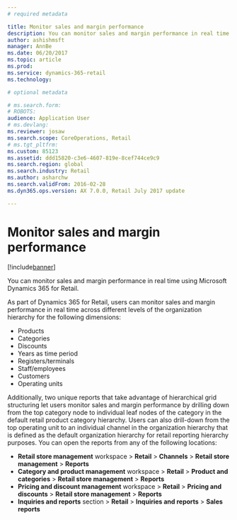 ```yaml
---
# required metadata

title: Monitor sales and margin performance
description: You can monitor sales and margin performance in real time using Microsoft Dynamics 365 for Retail.
author: ashishmsft
manager: AnnBe
ms.date: 06/20/2017
ms.topic: article
ms.prod: 
ms.service: dynamics-365-retail
ms.technology: 

# optional metadata

# ms.search.form: 
# ROBOTS: 
audience: Application User
# ms.devlang: 
ms.reviewer: josaw
ms.search.scope: CoreOperations, Retail
# ms.tgt_pltfrm: 
ms.custom: 85123
ms.assetid: ddd15820-c3e6-4607-819e-8cef744ce9c9
ms.search.region: global
ms.search.industry: Retail
ms.author: asharchw
ms.search.validFrom: 2016-02-28
ms.dyn365.ops.version: AX 7.0.0, Retail July 2017 update

---
```


# Monitor sales and margin performance

[!include[banner](includes/banner.md)]


You can monitor sales and margin performance in real time using Microsoft Dynamics 365 for Retail.

As part of Dynamics 365 for Retail, users can monitor sales and margin performance in real time across different levels of the organization hierarchy for the following dimensions:

-   Products
-   Categories
-   Discounts
-   Years as time period
-   Registers/terminals
-   Staff/employees
-   Customers
-   Operating units

Additionally, two unique reports that take advantage of hierarchical grid structuring let users monitor sales and margin performance by drilling down from the top category node to individual leaf nodes of the category in the default retail product category hierarchy. Users can also drill-down from the top operating unit to an individual channel in the organization hierarchy that is defined as the default organization hierarchy for retail reporting hierarchy purposes. You can open the reports from any of the following locations:

-   **Retail store management** workspace &gt; **Retail** &gt; **Channels** &gt; **Retail store management** &gt; **Reports**
-   **Category and product management** workspace &gt; **Retail** &gt; **Product and categories** &gt; **Retail store management** &gt; **Reports**
-   **Pricing and discount management** workspace &gt; **Retail** &gt; **Pricing and discounts** &gt; **Retail store management** &gt; **Reports**
-   **Inquiries and reports** section &gt; **Retail** &gt; **Inquiries and reports** &gt; **Sales reports**


